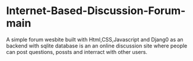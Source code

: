# Internet-Based-Discussion-Forum-main
A simple forum wesbite built with Html,CSS,Javascript and Djang0 as an backend with sqlite database is an an online discussion site where people can post questions, possts and interract with other users.
